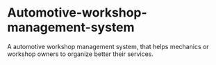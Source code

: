 # Automotive-workshop-management-system
A automotive workshop management system, that helps mechanics or workshop owners to organize better their services.
